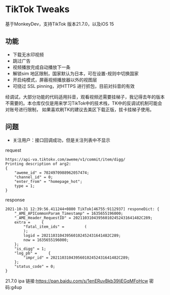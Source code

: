 # TikTok Tweaks
基于MonkeyDev，支持TikTok 版本21.7.0，以及iOS 15

## 功能
- 下载无水印视频
- 跳过广告
- 视频播放完成自动播放下一条
- 解锁sim 地区限制，国家默认为日本，可在设置-规则中切换国家
- 开启纯模式，屏蔽视频播放器以外的视图层
- 可绕过 SSL pinning，对HTTPS 进行抓包，目前对抖音的有效

经调试，大部分功能的代码适用抖音，观看视频还需要挂梯子，我记得去年的版本不需要的。本仓库仅仅是用来学习TikTok中的技术栈，TK中的反调试机制可能会对账号进行限制， 如果喜欢刷TK的建议去美区下载正版，拔卡挂梯子使用。

## 问题
- 关注用户：接口回调成功，但是关注列表中不显示

request
```
https://api-va.tiktokv.com/aweme/v1/commit/item/digg/
Printing description of arg2:
{
    "aweme_id" = 7024970988962057474;
    "channel_id" = 0;
    "enter_from" = "homepage_hot";
    type = 1;
}
```

response
```
2021-10-31 12:39:56.411244+0800 TikTok[46755:9112937] responeDict: {
    "_AME_APICommonParam_Timestamp" = 1635655196000;
    "_AME_Header_RequestID" = 202110310439560102452431641482C289;
    extra =     {
        "fatal_item_ids" =         (
        );
        logid = 202110310439560102452431641482C289;
        now = 1635655196000;
    };
    "is_digg" = 1;
    "log_pb" =     {
        "impr_id" = 202110310439560102452431641482C289;
    };
    "status_code" = 0;
}

```

21.7.0 ipa 链接:https://pan.baidu.com/s/1enERuvBkb39ljEGqMFoHcw  密码:g4up
